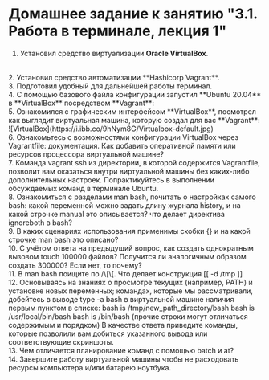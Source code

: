 # Домашнее задание к занятию "3.1. Работа в терминале, лекция 1"
1. Установил средство виртуализации **Oracle VirtualBox**.
</br>
2. Установил средство автоматизации **Hashicorp Vagrant**.
</br>
3. Подготовил удобный для дальнейшей работы терминал.
</br>
4. С помощью базового файла конфигурации запустил **Ubuntu 20.04** в **VirtualBox** посредством **Vagrant**:
</br>
5. Ознакомился с графическим интерфейсом **VirtualBox**, посмотрел как выглядит виртуальная машина, которую создал для вас **Vagrant**:
</br>
![VirtualBox](https://i.ibb.co/9hNym8G/Virtualbox-default.jpg)
</br>
6. Ознакомьтесь с возможностями конфигурации VirtualBox через Vagrantfile: документация. Как добавить оперативной памяти или ресурсов процессора виртуальной машине?
</br>
7. Команда vagrant ssh из директории, в которой содержится Vagrantfile, позволит вам оказаться внутри виртуальной машины без каких-либо дополнительных настроек. Попрактикуйтесь в выполнении обсуждаемых команд в терминале Ubuntu.
</br>
8. Ознакомиться с разделами man bash, почитать о настройках самого bash:
какой переменной можно задать длину журнала history, и на какой строчке manual это описывается?
что делает директива ignoreboth в bash?
</br>
9. В каких сценариях использования применимы скобки {} и на какой строчке man bash это описано?
</br>
10. С учётом ответа на предыдущий вопрос, как создать однократным вызовом touch 100000 файлов? Получится ли аналогичным образом создать 300000? Если нет, то почему?
</br>
11. В man bash поищите по /\[\[. Что делает конструкция [[ -d /tmp ]]
</br>
12. Основываясь на знаниях о просмотре текущих (например, PATH) и установке новых переменных; командах, которые мы рассматривали, добейтесь в выводе type -a bash в виртуальной машине наличия первым пунктом в списке:
bash is /tmp/new_path_directory/bash
bash is /usr/local/bin/bash
bash is /bin/bash
(прочие строки могут отличаться содержимым и порядком) В качестве ответа приведите команды, которые позволили вам добиться указанного вывода или соответствующие скриншоты.
</br>
13. Чем отличается планирование команд с помощью batch и at?
</br>
14. Завершите работу виртуальной машины чтобы не расходовать ресурсы компьютера и/или батарею ноутбука.


